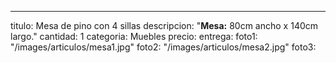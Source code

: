 ---
titulo: Mesa de pino con 4 sillas
descripcion: "**Mesa:** 80cm ancho x 140cm largo."
cantidad: 1
categoria: Muebles
precio: 
entrega: 
foto1: "/images/articulos/mesa1.jpg"
foto2: "/images/articulos/mesa2.jpg"
foto3: 
